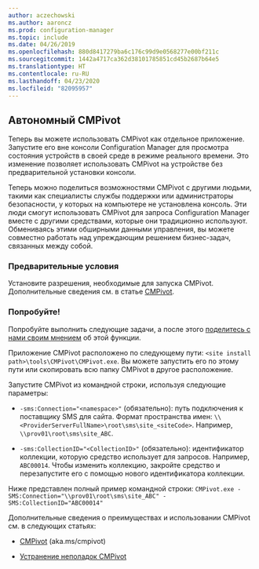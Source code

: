 ```yaml
---
author: aczechowski
ms.author: aaroncz
ms.prod: configuration-manager
ms.topic: include
ms.date: 04/26/2019
ms.openlocfilehash: 880d8417279ba6c176c99d9e0568277e00bf211c
ms.sourcegitcommit: 1442a4717ca362d38101785851cd45b2687b64e5
ms.translationtype: HT
ms.contentlocale: ru-RU
ms.lasthandoff: 04/23/2020
ms.locfileid: "82095957"
---
```

## <a name="cmpivot-standalone"></a><a name="bkmk_cmpivot"></a> Автономный CMPivot
<!--3555890-->

Теперь вы можете использовать CMPivot как отдельное приложение. Запустите его вне консоли Configuration Manager для просмотра состояния устройств в своей среде в режиме реального времени. Это изменение позволяет использовать CMPivot на устройстве без предварительной установки консоли.

Теперь можно поделиться возможностями CMPivot с другими людьми, такими как специалисты службы поддержки или администраторы безопасности, у которых на компьютере не установлена ​​консоль. Эти люди смогут использовать CMPivot для запроса Configuration Manager вместе с другими средствами, которые они традиционно используют. Обмениваясь этими обширными данными управления, вы можете совместно работать над упреждающим решением бизнес-задач, связанных между собой.

### <a name="prerequisites"></a>Предварительные условия

Установите разрешения, необходимые для запуска CMPivot. Дополнительные сведения см. в статье [CMPivot](../../../../servers/manage/cmpivot.md#prerequisites).

### <a name="try-it-out"></a>Попробуйте!

Попробуйте выполнить следующие задачи, а после этого [поделитесь с нами своим мнением](../../../../understand/find-help.md#product-feedback) об этой функции.

Приложение CMPivot расположено по следующему пути: `<site install path>\tools\CMPivot\CMPivot.exe`. Вы можете запустить его по этому пути или скопировать всю папку CMPivot в другое расположение.

Запустите CMPivot из командной строки, используя следующие параметры:

- `-sms:Connection="<namespace>"` (обязательно): путь подключения к поставщику SMS для сайта. Формат пространства имен: `\\<ProviderServerFullName>\root\sms\site_<siteCode>`. Например, `\\prov01\root\sms\site_ABC`.

- `-sms:CollectionID="<CollectionID>"` (обязательно): идентификатор коллекции, которую средство использует для запросов. Например, `ABC00014`. Чтобы изменить коллекцию, закройте средство и перезапустите его с помощью нового идентификатора коллекции.

<!-- 
- `-SMS:ConnectionType=WQL` (optional): By default, the tool connects using OData, and automatically falls back to WQL if needed. You can use this parameter to force it to use a WQL connection. 
 -->

Ниже представлен полный пример командной строки: `CMPivot.exe -SMS:Connection="\\prov01\root\sms\site_ABC" -SMS:CollectionID="ABC00014"`

Дополнительные сведения о преимуществах и использовании CMPivot см. в следующих статьях:

- [CMPivot](../../../../servers/manage/cmpivot.md) (aka.ms/cmpivot) 

- [Устранение неполадок CMPivot](../../../../servers/manage/cmpivot-tsg.md)  
